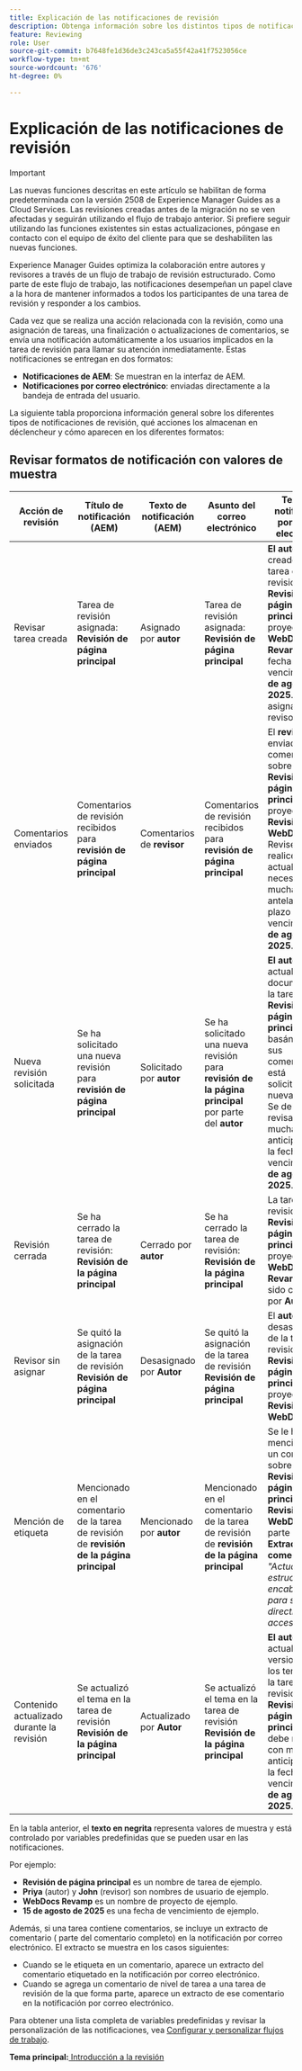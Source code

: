 ```yaml
---
title: Explicación de las notificaciones de revisión
description: Obtenga información sobre los distintos tipos de notificaciones de revisión y cómo entran en déclencheur durante las distintas fases del flujo de trabajo de revisión en Experience Manager Guides.
feature: Reviewing
role: User
source-git-commit: b7648fe1d36de3c243ca5a55f42a41f7523056ce
workflow-type: tm+mt
source-wordcount: '676'
ht-degree: 0%

---
```


# Explicación de las notificaciones de revisión

>[!IMPORTANT]
>
> Las nuevas funciones descritas en este artículo se habilitan de forma predeterminada con la versión 2508 de Experience Manager Guides as a Cloud Services. Las revisiones creadas antes de la migración no se ven afectadas y seguirán utilizando el flujo de trabajo anterior. Si prefiere seguir utilizando las funciones existentes sin estas actualizaciones, póngase en contacto con el equipo de éxito del cliente para que se deshabiliten las nuevas funciones.

Experience Manager Guides optimiza la colaboración entre autores y revisores a través de un flujo de trabajo de revisión estructurado. Como parte de este flujo de trabajo, las notificaciones desempeñan un papel clave a la hora de mantener informados a todos los participantes de una tarea de revisión y responder a los cambios.

Cada vez que se realiza una acción relacionada con la revisión, como una asignación de tareas, una finalización o actualizaciones de comentarios, se envía una notificación automáticamente a los usuarios implicados en la tarea de revisión para llamar su atención inmediatamente. Estas notificaciones se entregan en dos formatos:

- **Notificaciones de AEM**: Se muestran en la interfaz de AEM.
- **Notificaciones por correo electrónico**: enviadas directamente a la bandeja de entrada del usuario.

La siguiente tabla proporciona información general sobre los diferentes tipos de notificaciones de revisión, qué acciones los almacenan en déclencheur y cómo aparecen en los diferentes formatos:


## Revisar formatos de notificación con valores de muestra

| **Acción de revisión** | **Título de notificación (AEM)** | **Texto de notificación (AEM)** | **Asunto del correo electrónico** | **Texto de notificación por correo electrónico** | **Destinatario** |
|-----------------------------|--------------------------------------------------|-------------------------------------------------------------|--------------------------------------------------------|------------------------------------------------------------------------------------------------|-----------------------------|
| Revisar tarea creada | Tarea de revisión asignada: **Revisión de página principal** | Asignado por **autor** | Tarea de revisión asignada: **Revisión de página principal** | **El autor** ha creado una tarea de revisión **Revisión de página principal** en el proyecto **WebDocs Revamp** con fecha de vencimiento **15 de agosto de 2025**. Se le ha asignado como revisor. | **Revisor** |
| Comentarios enviados | Comentarios de revisión recibidos para **revisión de página principal** | Comentarios de **revisor** | Comentarios de revisión recibidos para **revisión de página principal** | El **revisor** ha enviado comentarios sobre la tarea **Revisión de la página principal** en el proyecto **Revisión de WebDocs**. Revise y realice las actualizaciones necesarias con mucha antelación al plazo de vencimiento **15 de agosto de 2025**. | **Autor** o **Iniciador de tarea** |
| Nueva revisión solicitada | Se ha solicitado una nueva revisión para **revisión de página principal** | Solicitado por **autor** | Se ha solicitado una nueva revisión para **revisión de la página principal** por parte del **autor** | **El autor** ha actualizado el documento de la tarea **Revisión de la página principal** basándose en sus comentarios y está solicitando una nueva revisión. Se debe revisar con mucha anticipación a la fecha de vencimiento **15 de agosto de 2025**. | **Revisor** |
| Revisión cerrada | Se ha cerrado la tarea de revisión: **Revisión de la página principal** | Cerrado por **autor** | Se ha cerrado la tarea de revisión: **Revisión de la página principal** | La tarea de revisión **Revisión de página principal** en el proyecto **WebDocs Revamp** ha sido cerrada por **Autor**. | **Autor** o **Iniciador de la tarea** , **Revisor** |
| Revisor sin asignar | Se quitó la asignación de la tarea de revisión **Revisión de página principal** | Desasignado por **Autor** | Se quitó la asignación de la tarea de revisión **Revisión de página principal** | El **autor** le ha desasignado de la tarea de revisión **Revisión de página principal** en el proyecto **Revisión de WebDocs**. | **Revisor** |
| Mención de etiqueta | Mencionado en el comentario de la tarea de revisión de **revisión de la página principal** | Mencionado por **autor** | Mencionado en el comentario de la tarea de revisión de **revisión de la página principal** | Se le ha mencionado en un comentario sobre la tarea **Revisión de página principal** en **Revisión de WebDocs** por parte de **Autor**. **Extracto del comentario:** *&quot;Actualice la estructura del encabezado para seguir las directrices de accesibilidad.&quot;* | **Usuario mencionado** |
| Contenido actualizado durante la revisión | Se actualizó el tema en la tarea de revisión **Revisión de la página principal** | Actualizado por **Autor** | Se actualizó el tema en la tarea de revisión **Revisión de la página principal** | **El autor** ha actualizado las versiones de los temas para la tarea de revisión **Revisión de la página principal**. Se debe revisar con mucha anticipación a la fecha de vencimiento **15 de agosto de 2025**. | **Revisor** |


En la tabla anterior, el **texto en negrita** representa valores de muestra y está controlado por variables predefinidas que se pueden usar en las notificaciones.


Por ejemplo:

- **Revisión de página principal** es un nombre de tarea de ejemplo.
- **Priya** (autor) y **John** (revisor) son nombres de usuario de ejemplo.
- **WebDocs Revamp** es un nombre de proyecto de ejemplo.
- **15 de agosto de 2025** es una fecha de vencimiento de ejemplo.

Además, si una tarea contiene comentarios, se incluye un extracto de comentario ( parte del comentario completo) en la notificación por correo electrónico. El extracto se muestra en los casos siguientes:

- Cuando se le etiqueta en un comentario, aparece un extracto del comentario etiquetado en la notificación por correo electrónico.
- Cuando se agrega un comentario de nivel de tarea a una tarea de revisión de la que forma parte, aparece un extracto de ese comentario en la notificación por correo electrónico.

Para obtener una lista completa de variables predefinidas y revisar la personalización de las notificaciones, vea [Configurar y personalizar flujos de trabajo](../cs-install-guide/customize-workflows.md#customize-email-and-aem-notification-templates).




**Tema principal:**&#x200B;[ Introducción a la revisión](review.md)
